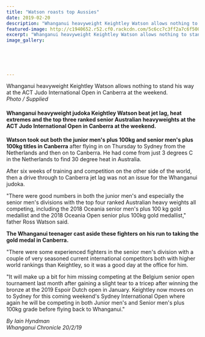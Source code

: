 ```yaml
---
title: "Watson roasts top Aussies"
date: 2019-02-20
description: "Whanganui heavyweight Keightley Watson allows nothing to stand his way at the ACT Judo International Open in Canberra..."
featured-image: http://c1940652.r52.cf0.rackcdn.com/5c6cc7c3ff2a7c6f500003b7/Keightley-chron-20.2.19.jpg
excerpt: "Whanganui heavyweight Keightley Watson allows nothing to stand his way at the ACT Judo International Open in Canberra at the weekend."
image_gallery:
    
    
    
    
    
---
```


<p><span>Whanganui heavyweight Keightley Watson allows nothing to stand his way at the ACT Judo International Open in Canberra at the weekend.</span><br /><em>Photo / Supplied</em></p>
<h4 class="element element-paragraph">Whanganui heavyweight judoka Keightley Watson beat jet lag, heat extremes and the top three ranked senior Australian heavyweights at the ACT Judo International Open in Canberra at the weekend.</h4>
<p class="element element-paragraph"><strong>Watson took out both the junior men's plus 100kg and senior men's plus 100kg titles in Canberra</strong> after flying in on Thursday to Sydney from the Netherlands and then on to Canberra. He had come from just 3 degrees C in the Netherlands to find 30 degree heat in Australia.</p>
<p class="element element-paragraph">After six weeks of training and competition on the other side of the world, then a drive through to Canberra jet lag was not an issue for the Whanganui judoka.</p>
<p class="element element-paragraph">"There were good numbers in both the junior men's and especially the senior men's divisions with the top four ranked Australian heavy weights all competing, including the 2018 Oceania senior men's plus 100 kg gold medallist and the 2018 Oceania Open senior plus 100kg gold medallist," father Ross Watson said.</p>
<p class="element element-paragraph"><strong>The Whanganui teenager cast aside these fighters on his run to taking the gold medal in Canberra.</strong></p>
<p class="element element-paragraph">"There were some experienced fighters in the senior men's division with a couple of very seasoned current international competitors both with higher world rankings than Keightley, so it was a good day at the office for him.</p>
<p class="element element-paragraph">"It will make up a bit for him missing competing at the Belgium senior open tournament last month after gaining a slight tear to a tricep after winning the bronze at the 2019 Espoir Dutch open in January. Keightley now moves on to Sydney for this coming weekend's Sydney International Open where again he will be competing in both Junior men's and Senior men's plus 100kg grade before flying back to Whanganui."</p>
<p class="element element-paragraph"><em>By Iain Hyndman</em><br /><em>Whanganui Chronicle 20/2/19</em></p>

